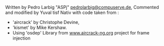 Written by Pedro Larbig "ASPj" <pedrolarbig@compuserve.de>,
Commented and modified by Yuval tisf Nativ
with code taken from :
  - 'aircrack' by Christophe Devine,
  - 'kismet' by Mike Kershaw.
  - Using 'osdep' Library from www.aircrack-ng.org project for frame injection
